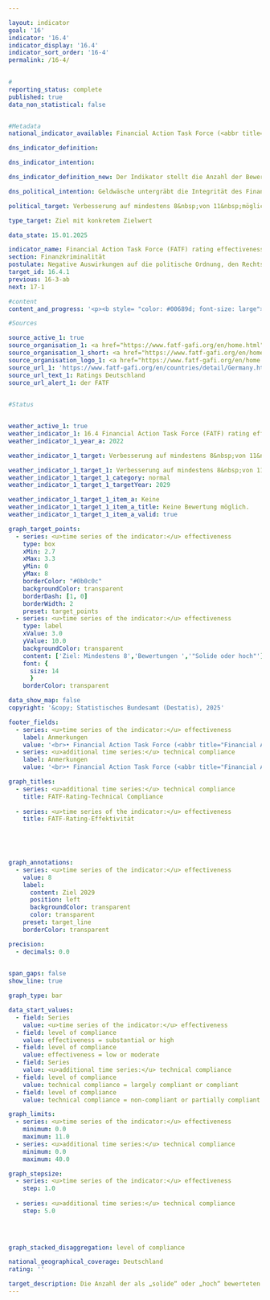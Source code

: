 ```yaml
---

layout: indicator        
goal: '16'        
indicator: '16.4'        
indicator_display: '16.4'        
indicator_sort_order: '16-4'        
permalink: /16-4/        
        

#
reporting_status: complete        
published: true        
data_non_statistical: false        


#Metadata        
national_indicator_available: Financial Action Task Force (<abbr title="Financial Action Task Force" tabindex="0">FATF</abbr>) rating effectiveness        

dns_indicator_definition:         

dns_indicator_intention:         

dns_indicator_definition_new: Der Indikator stellt die Anzahl der Bewertungen „solide” oder „hoch”, in 11&nbsp;Kategorien (<abbr title="sogenannte/r/s" tabindex="0">sog.</abbr> Immediate Outcomes) bei der Prüfung der Effektivität nationaler Anstrengung bei der Bekämpfung von Geldwäsche und Terrorismusfinanzierung (Rating Effectiveness) durch die Financial Action Task Force (<abbr title="Financial Action Task Force" tabindex="0">FATF</abbr>) dar.        

dns_political_intention: Geldwäsche untergräbt die Integrität des Finanzsystems, fördert organisierte Kriminalität und schwächt das Vertrauen in staatliche Institutionen. Terrorismusfinanzierung gefährdet zudem Sicherheit und Stabilität&nbsp;–&nbsp;beides grundlegende Voraussetzungen für nachhaltiges Wirtschaften und soziale Gerechtigkeit.        

political_target: Verbesserung auf mindestens 8&nbsp;von 11&nbsp;möglichen Punkten bis 2029        

type_target: Ziel mit konkretem Zielwert        

data_state: 15.01.2025        

indicator_name: Financial Action Task Force (FATF) rating effectiveness        
section: Finanzkriminalität        
postulate: Negative Auswirkungen auf die politische Ordnung, den Rechtsstaat, die Wirtschaft und die Gesellschaft verhindern        
target_id: 16.4.1        
previous: 16-3-ab        
next: 17-1        

#content         
content_and_progress: '<p><b style= "color: #00689d; font-size: large">16.4&nbsp;Financial Action Task Force (<abbr title="Financial Action Task Force" tabindex="0">FATF</abbr>) rating effectiveness</b><br><br>Die Financial Action Task Force (<abbr title="Financial Action Task Force" tabindex="0">FATF</abbr>) ist eine internationale Organisation, die 1989&nbsp;gegründet wurde, um die Bekämpfung von Geldwäsche, Terrorismusfinanzierung und Proliferationsfinanzierung (Finanzierung von Massenvernichtungswaffen) zu unterstützen. Sie hat ein Regelwerk aus Standards herausgegeben, zu denen sich über 200&nbsp;Staaten weltweit verpflichtet haben. Die <abbr title="Financial Action Task Force" tabindex="0">FATF</abbr>-Standards umfassen 40&nbsp;Empfehlungen, die einen wesentlichen Bestandteil der internationalen Bemühungen zur Sicherstellung der Integrität und Sicherheit des globalen Finanzsystems darstellen und in vielen Mitgliedsstaaten als Grundlage für nationale Gesetze dienen. Die <abbr title="Financial Action Task Force" tabindex="0">FATF</abbr> führt regelmäßige Evaluierungen in den Mitgliedsstaaten durch, bei denen neben der technischen Umsetzung der Empfehlungen (Technical Compliance) auch die Wirksamkeit (Effectiveness) dieser in der Praxis überprüft und bewertet wird.<br><br>Die letzte Deutschlandprüfung im Rahmen des <abbr title="Financial Action Task Force" tabindex="0">FATF</abbr>-Evaluierungsprozesses fand von Herbst 2020&nbsp;bis Juni 2022&nbsp;statt. Teil des Prüfverfahrens war auch ein Besuch der Prüfer der <abbr title="Financial Action Task Force" tabindex="0">FATF</abbr>. Während dieses Besuchs wurden Interviews mit Akteuren sowohl aus dem öffentlichen Sektor (wie das Bundesministerium der Finanzen (<abbr title="Bundesministerium der Finanzen" tabindex="0">BMF</abbr>), Justiz, Strafverfolgungsbehörden, die Zentralstelle für Finanztransaktionsuntersuchungen (FIU), die Bundesanstalt für Finanzdienstleistungsaufsicht (BaFin) sowie Aufsichtsbehörden der Länder) als auch mit Akteuren aus dem privaten Sektor (wie Banken und Finanzdienstleister und Berufsgruppen wie Notare, Steuerberater, Rechtsanwälte und Wirtschaftsprüfer) geführt. Das Prüfungsverfahren verdeutlicht sowohl die Komplexität als auch die Bedeutung der Zusammenarbeit bei der Bekämpfung von Finanzkriminalität im Rahmen der <abbr title="Financial Action Task Force" tabindex="0">FATF</abbr>-Bewertung. Die Gesamtkoordination der Deutschlandprüfung lag innerhalb der Bundesregierung beim <abbr title="Bundesministerium der Finanzen" tabindex="0">BMF</abbr>.<br><br>Die Bewertung der Effectiveness erfolgt anhand von elf Zwischenzielen, den sogenannten Immediate Outcomes (IOs), die verschiedene Themenbereiche der Bekämpfung von Finanzkriminalität abdecken. Diese Zwischenziele sind:<br><br><u>Übergreifend</u><ul><li><abbr title="Immediate Outcomes" tabindex="0">IO</abbr> 1: Risikoverständnis und Koordinierung</li><li><abbr title="Immediate Outcomes" tabindex="0">IO</abbr> 2: Internationale Kooperation</li></ul><u>Verhinderung von Missbrauch (Prävention)</u><ul><li><abbr title="Immediate Outcomes" tabindex="0">IO</abbr> 3: Aufsichtsbehörden</li><li><abbr title="Immediate Outcomes" tabindex="0">IO</abbr> 4: Präventivmaßnahmen der Beaufsichtigten</li><li><abbr title="Immediate Outcomes" tabindex="0">IO</abbr> 5: Wirtschaftlich Berechtigte</li></ul><u>Bekämpfung und Verfolgung (Repression)</u><ul><li><abbr title="Immediate Outcomes" tabindex="0">IO</abbr> 6: Finanzanalyse und &#8209;ermittlungen</li><li><abbr title="Immediate Outcomes" tabindex="0">IO</abbr> 7: Geldwäscheermittlungen und Strafverfolgung</li><li><abbr title="Immediate Outcomes" tabindex="0">IO</abbr> 8: Vermögensabschöpfung bei Geldwäsche</li><li><abbr title="Immediate Outcomes" tabindex="0">IO</abbr> 9: Terrorismusfinanzierung; Ermittlung und Strafverfolgung</li><li><abbr title="Immediate Outcomes" tabindex="0">IO</abbr> 10: Finanzsanktionen; Non-Profit-Organisation (NPO)</li><li><abbr title="Immediate Outcomes" tabindex="0">IO</abbr> 11: Proliferationsfinanzierung.</li></ul>Jedes Zwischenziel erhält eine Bewertung, die von „gering“ über „moderat“ bis „solide“ und „hoch“ reicht. Für diesen Indikator wird die Gesamtzahl der Zwischenziele angegeben, die mit „solide“ oder „hoch“ bewertet wurden. Änderungen, sowohl positive als auch negative, zwischen den Kategorien „gering“ und „moderat“ sowie zwischen „solide“ und „hoch“ bei einzelnen Zwischenzielen werden daher im nächsten Berichtsjahr durch diesen Indikator nicht erfasst.<br><br>Im Rahmen der Deutschlandprüfung 2022&nbsp;wurden vier der insgesamt elf Zwischenziele (<abbr title="Immediate Outcomes" tabindex="0">IO</abbr> 1, <abbr title="Immediate Outcomes" tabindex="0">IO</abbr> 2, <abbr title="Immediate Outcomes" tabindex="0">IO</abbr> 8&nbsp;und <abbr title="Immediate Outcomes" tabindex="0">IO</abbr> 9) als solide bewertet und damit als bestanden eingestuft. Die übrigen sieben Zwischenziele (<abbr title="Immediate Outcomes" tabindex="0">IO</abbr> 3, <abbr title="Immediate Outcomes" tabindex="0">IO</abbr> 4, <abbr title="Immediate Outcomes" tabindex="0">IO</abbr> 5, <abbr title="Immediate Outcomes" tabindex="0">IO</abbr> 6, <abbr title="Immediate Outcomes" tabindex="0">IO</abbr> 7, <abbr title="Immediate Outcomes" tabindex="0">IO</abbr> 10&nbsp;und <abbr title="Immediate Outcomes" tabindex="0">IO</abbr> 11) erhielten die Bewertung moderat und gelten somit als nicht bestanden. Das politisch festgelegte Ziel für die nächste Deutschlandprüfung im Jahr 2029&nbsp;ist es, in mindestens acht der elf Zwischenziele eine positive Bewertung zu erreichen.<br><br>Im Hinblick auf die technischen Anforderungen der <abbr title="Financial Action Task Force" tabindex="0">FATF</abbr> (Technical Compliance) wurden für Deutschland die internationalen Standards als „größtenteils umgesetzt“ bewertet. Von den 40&nbsp;<abbr title="Financial Action Task Force" tabindex="0">FATF</abbr>-Empfehlungen wurden keine bei der Deutschlandprüfung 2022&nbsp;als „nicht umgesetzt“ angesehen. Lediglich fünf der Empfehlungen galten als „teilweise umgesetzt“. Als Reaktion auf diese Bewertung wurden Nachbesserungen vorgenommen, sodass im Folgebericht 2023&nbsp;zwei dieser fünf Bewertungen auf „größtenteils umgesetzt“ heraufgestuft werden konnten. Die drei verbleibenden, nur in Teilen umgesetzten Empfehlungen beziehen sich auf die Bereiche „Corresponding banking“, „Transparency and beneficial ownership of legal persons“ und „Statistics“. Im Jahr 2023&nbsp;galten somit 37&nbsp;der <abbr title="Financial Action Task Force" tabindex="0">FATF</abbr>-Empfehlungen als „größtenteils umgesetzt“ (20) oder „umgesetzt“ (17).</p>'                

#Sources        

source_active_1: true
source_organisation_1: <a href="https://www.fatf-gafi.org/en/home.html" target="_blank" onclick="return confirm_alert('der FATF', 'De')">Financial Action Task Force</a>
source_organisation_1_short: <a href="https://www.fatf-gafi.org/en/home.html" target="_blank" onclick="return confirm_alert('der FATF', 'De')">Financial Action Task Force</a>
source_organisation_logo_1: <a href="https://www.fatf-gafi.org/en/home.html" target="_blank" onclick="return confirm_alert('der FATF', 'De')"><img src="https://dnsTestEnvironment.github.io/dns-indicators/public/OrgImgDe/fatf.png" alt="Financial Action Task Force" title=" Klicken Sie hier um zur Homepage der Organisation Financial Action Task Force zu gelangen." style="height:60px; width:148px; border:transparent"/></a>
source_url_1: 'https://www.fatf-gafi.org/en/countries/detail/Germany.html'
source_url_text_1: Ratings Deutschland
source_url_alert_1: der FATF
        

#Status        


weather_active_1: true
weather_indicator_1: 16.4 Financial Action Task Force (FATF) rating effectiveness
weather_indicator_1_year_a: 2022

weather_indicator_1_target: Verbesserung auf mindestens 8&nbsp;von 11&nbsp;möglichen Punkten bis 2029

weather_indicator_1_target_1: Verbesserung auf mindestens 8&nbsp;von 11&nbsp;möglichen Punkten bis 2029
weather_indicator_1_target_1_category: normal
weather_indicator_1_target_1_targetYear: 2029

weather_indicator_1_target_1_item_a: Keine
weather_indicator_1_target_1_item_a_title: Keine Bewertung möglich.
weather_indicator_1_target_1_item_a_valid: true        

graph_target_points:
  - series: <u>time series of the indicator:</u> effectiveness
    type: box
    xMin: 2.7
    xMax: 3.3
    yMin: 0
    yMax: 8
    borderColor: "#0b0c0c"
    backgroundColor: transparent
    borderDash: [1, 0]
    borderWidth: 2
    preset: target_points
  - series: <u>time series of the indicator:</u> effectiveness
    type: label
    xValue: 3.0
    yValue: 10.0
    backgroundColor: transparent
    content: ['Ziel: Mindestens 8','Bewertungen ','"Solide oder hoch"']
    font: {
      size: 14
      }
    borderColor: transparent        

data_show_map: false        
copyright: '&copy; Statistisches Bundesamt (Destatis), 2025'        

footer_fields:
  - series: <u>time series of the indicator:</u> effectiveness
    label: Anmerkungen
    value: '<br>• Financial Action Task Force (<abbr title="Financial Action Task Force" tabindex="0">FATF</abbr>): Wichtigste internationale Institution zur Bekämpfung und Verhinderung von Geldwäsche, Terrorismusfinanzierung und Proliferationsfinanzierung.<br>• Effectiveness: Prüfung der Effektivität der nationalen Anstrengung bei der Bekämpfung von Geldwäsche und Terrorismusfinanzierung in 11&nbsp;Kategorien (<abbr title="sogenannte/r/s" tabindex="0">sog.</abbr> Immediate Outcomes).<br>• Bestanden: Bewertungen solide oder hoch.<br>• Nicht bestanden: Bewertungen gering oder moderat.'
  - series: <u>additional time series:</u> technical compliance
    label: Anmerkungen
    value: '<br>• Financial Action Task Force (<abbr title="Financial Action Task Force" tabindex="0">FATF</abbr>): Wichtigste internationale Institution zur Bekämpfung und Verhinderung von Geldwäsche, Terrorismusfinanzierung und Proliferationsfinanzierung.<br>• Technical Compliance: Umsetzung der <abbr title="Financial Action Task Force" tabindex="0">FATF</abbr>-Standards im nationalen Recht und durch nationale Vorgaben.<br>• Bestanden: Größtenteils umgesetzt oder umgesetzt.<br>• Nicht bestanden: Nicht umgesetzt oder teilweise umgesetzt.<br>• 2022&nbsp;Bewertung aus der Deutschlandprüfung (Mutual Evaluation Report), 2023&nbsp;Bewertung aus der Nachbesserung (Follow-Up Report).'        

graph_titles: 
  - series: <u>additional time series:</u> technical compliance
    title: FATF-Rating-Technical Compliance
    
  - series: <u>time series of the indicator:</u> effectiveness
    title: FATF-Rating-Effektivität
            

        


graph_annotations:
  - series: <u>time series of the indicator:</u> effectiveness
    value: 8
    label:
      content: Ziel 2029
      position: left
      backgroundColor: transparent
      color: transparent
    preset: target_line
    borderColor: transparent        

precision: 
  - decimals: 0.0
            

span_gaps: false        
show_line: true        

graph_type: bar                

data_start_values: 
  - field: Series
    value: <u>time series of the indicator:</u> effectiveness
  - field: level of compliance
    value: effectiveness = substantial or high
  - field: level of compliance
    value: effectiveness = low or moderate
  - field: Series
    value: <u>additional time series:</u> technical compliance
  - field: level of compliance
    value: technical compliance = largely compliant or compliant
  - field: level of compliance
    value: technical compliance = non-compliant or partially compliant        

graph_limits: 
  - series: <u>time series of the indicator:</u> effectiveness
    minimum: 0.0
    maximum: 11.0
  - series: <u>additional time series:</u> technical compliance
    minimum: 0.0
    maximum: 40.0        

graph_stepsize: 
  - series: <u>time series of the indicator:</u> effectiveness
    step: 1.0
    
  - series: <u>additional time series:</u> technical compliance
    step: 5.0
            

        

graph_stacked_disaggregation: level of compliance                

national_geographical_coverage: Deutschland                
rating: ''        

target_description: Die Anzahl der als „solide“ oder „hoch“ bewerteten Kategorien der Effectiveness Bewertung der Financial Action Task Force soll bis 2029&nbsp;auf mindestens 8&nbsp;gesteigert werden.<br><br>Keine Bewertung möglich. Zu wenig Datenpunkte.        
---
```



